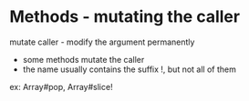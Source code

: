 # Methods - mutating the caller

mutate caller - modify the argument permanently

- some methods mutate the caller
- the name usually contains the suffix !, but not all of them

ex: Array#pop, Array#slice!
